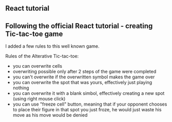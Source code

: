 React tutorial
-------------------------------------------------------------
Following the official React tutorial - creating Tic-tac-toe game
-
I added a few rules to this well known game.

Rules of the Alterative Tic-tac-toe: 
- you can overwrite cells
- overwriting possible only after 2 steps of the game were completed
- you can't overwrite if the overwritten symbol makes the game over
- you can overwrite the spot that was yours, effectively just playing nothing
- you can overwrite it with a blank simbol, effectively creating a new spot (using right mouse click)
- you can use "freeze cell" button, meaning that if your opponent chooses to place their figure in that spot you just froze, he would just waste his move as his move would be denied
